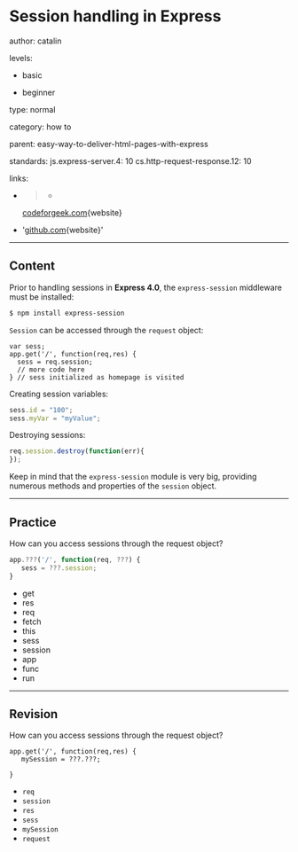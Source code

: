 # Session handling in **Express**
author: catalin

levels:

  - basic

  - beginner

type: normal

category: how to

parent: easy-way-to-deliver-html-pages-with-express

standards:
  js.express-server.4: 10
  cs.http-request-response.12: 10

links:

  - >-
    [codeforgeek.com](https://codeforgeek.com/2014/10/express-complete-tutorial-part-4/){website}

  - '[github.com](https://github.com/expressjs/session){website}'

---
## Content

Prior to handling sessions in **Express 4.0**, the `express-session` middleware must be installed:
```bash
$ npm install express-session
```
`Session` can be accessed through the `request` object:
```
var sess;
app.get('/', function(req,res) {
  sess = req.session;
  // more code here
} // sess initialized as homepage is visited
```
Creating session variables:
```javascript
sess.id = "100";
sess.myVar = "myValue";
```
Destroying sessions:
```javascript
req.session.destroy(function(err){
});

```
Keep in mind that the `express-session` module is very big, providing numerous methods and properties of the `session` object.

---
## Practice

How can you access sessions through the request object?

```javascript
app.???('/', function(req, ???) {
   sess = ???.session;
}
```
* get
* res
* req
* fetch
* this
* sess
* session
* app
* func
* run

---
## Revision

How can you access sessions through the request object?

```
app.get('/', function(req,res) {
   mySession = ???.???;

}
```
* `req`
* `session`
* `res`
* `sess`
* `mySession`
* `request`
